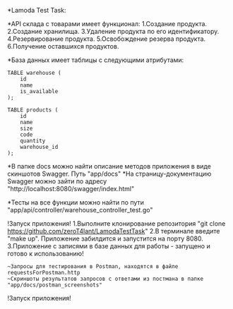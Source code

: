 *Lamoda Test Task:

*API склада с товарами имеет функционал:
    1.Создание продукта.
    2.Создание хранилища.
    3.Удаление продукта по его идентификатору.
    4.Резервирование продукта.
    5.Освобождение резерва продукта.
    6.Получение оставшихся продуктов.

*База данных имеет таблицы c следующими атрибутами:

    TABLE warehouse (
        id
        name
        is_available
    );

    TABLE products (
        id
        name
        size
        code
        quantity
        warehouse_id
    );

*В папке docs можно найти описание методов приложения в виде скиншотов Swagger. Путь "app/docs"
*На страницу-документацию Swagger можно зайти по адресу "http://localhost:8080/swagger/index.html"

*Тесты на все функции можно найти по пути "app/api/controller/warehouse_controller_test.go"


!Запуск приложения!
    1.Выполните клонирование репозитория "git clone https://github.com/zeroT4lant/LamodaTestTask"
    2.В терминале введите "make up". Приложение забилдится и запустится на порту 8080.
    3.Приложение с записями в базе данных для работы - запущено и готово к использованию!

    ~Запросы для тестирования в Postman, находятся в файле requestsForPostman.http
    ~Скриншоты результатов запросов с ответами из постмана в папке "app/docs/postman_screenshots"
!Запуск приложения!